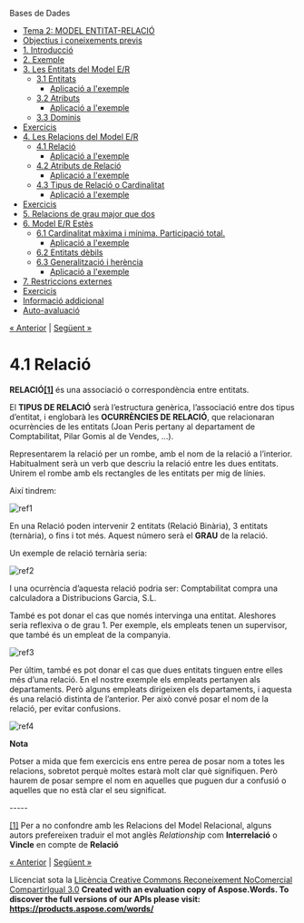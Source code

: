 Bases de Dades

- [Tema 2: MODEL ENTITAT-RELACIÓ](index.md)
- [Objectius i coneixements previs](objectius_i_coneixements_previs.md)
- [1. Introducció](1_introducci.md)
- [2. Exemple](2_exemple.md)
- [3. Les Entitats del Model E/R](3_les_entitats_del_model_er.md) 
  - [3.1 Entitats](31_entitats.md) 
    - [Aplicació a l'exemple](aplicaci_a_lexemple.md)
  - [3.2 Atributs](32_atributs.md) 
    - [Aplicació a l'exemple](aplicaci_a_lexemple0.md)
  - [3.3 Dominis](33_dominis.md)
- [Exercicis](exercicis.md)
- [4. Les Relacions del Model E/R](4_les_relacions_del_model_er.md) 
  - [4.1 Relació](41_relaci.md) 
    - [Aplicació a l'exemple](aplicaci_a_lexemple1.md)
  - [4.2 Atributs de Relació](42_atributs_de_relaci.md) 
    - [Aplicació a l'exemple](aplicaci_a_lexemple2.md)
  - [4.3 Tipus de Relació o Cardinalitat](43_tipus_de_relaci_o_cardinalitat.md) 
    - [Aplicació a l'exemple](aplicaci_a_lexemple3.md)
- [Exercicis](exercicis0.md)
- [5. Relacions de grau major que dos](5_relacions_de_grau_major_que_dos.md)
- [6. Model E/R Estès](6_model_er_ests.md) 
  - [6.1 Cardinalitat màxima i mínima. Participació total.](61_cardinalitat_mxima_i_mnima_participaci_total.md) 
    - [Aplicació a l'exemple](aplicaci_a_lexemple4.md)
  - [6.2 Entitats dèbils](62_entitats_dbils.md)
  - [6.3 Generalització i herència](63_generalitzaci_i_herncia.md) 
    - [Aplicació a l'exemple](aplicaci_a_lexemple5.md)
- [7. Restriccions externes](7_restriccions_externes.md)
- [Exercicis](exercicis1.md)
- [Informació addicional](informaci_addicional.md)
- [Auto-avaluació](autoavaluaci.md)

[« Anterior](4_les_relacions_del_model_er.md) | [Següent »](aplicaci_a_lexemple1.md)
# <a name="main"></a>**4.1 Relació**


**RELACIÓ<a name="_ftnref1"></a>[\[1\]](#_ftn1 "_ftnref1")** és una associació o correspondència entre entitats. 

El **TIPUS DE RELACIÓ** serà l’estructura genèrica, l’associació entre dos tipus d’entitat, i englobarà les **OCURRÈNCIES DE RELACIÓ**, que relacionaran ocurrències de les entitats (Joan Peris pertany al departament de Comptabilitat, Pilar Gomis al de Vendes, ...). 

Representarem la relació per un rombe, amb el nom de la relació a l’interior. Habitualment serà un verb que descriu la relació entre les dues entitats. Unirem el rombe amb els rectangles de les entitats per mig de línies. 

Així tindrem: 

![ref1]

En una Relació poden intervenir 2 entitats (Relació Binària), 3 entitats (ternària), o fins i tot més. Aquest número serà el **GRAU** de la relació. 

Un exemple de relació ternària seria: 

![ref2]

I una ocurrència d’aquesta relació podria ser: Comptabilitat compra una calculadora a Distribucions Garcia, S.L. 

També es pot donar el cas que només intervinga una entitat. Aleshores seria reflexiva o de grau 1. Per exemple, els empleats tenen un supervisor, que també és un empleat de la companyia. 

![ref3]

Per últim, també es pot donar el cas que dues entitats tinguen entre elles més d’una relació. En el nostre exemple els empleats pertanyen als departaments. Però alguns empleats dirigeixen els departaments, i aquesta és una relació distinta de l’anterior. Per això convé posar el nom de la relació, per evitar confusions. 

![ref4]



**Nota**

Potser a mida que fem exercicis ens entre perea de posar nom a totes les relacions, sobretot perquè moltes estarà molt clar què signifiquen. Però haurem de posar sempre el nom en aquelles que puguen dur a confusió o aquelles que no està clar el seu significat. 


\-----

<a name="_ftn1"></a>[\[1\]](#_ftnref1 "_ftn1") Per a no confondre amb les Relacions del Model Relacional, alguns autors prefereixen traduir el mot anglès *Relationship* com **Interrelació** o **Vincle** en compte de **Relació**

[« Anterior](4_les_relacions_del_model_er.md) | [Següent »](aplicaci_a_lexemple1.md)

Llicenciat sota la [Llicència Creative Commons Reconeixement NoComercial CompartirIgual 3.0](http://creativecommons.org/licenses/by-nc-sa/3.0/)
**Created with an evaluation copy of Aspose.Words. To discover the full versions of our APIs please visit: https://products.aspose.com/words/**

[ref1]: 41_relaci.002.png
[ref2]: 41_relaci.003.png
[ref3]: 41_relaci.004.png
[ref4]: 41_relaci.005.png
